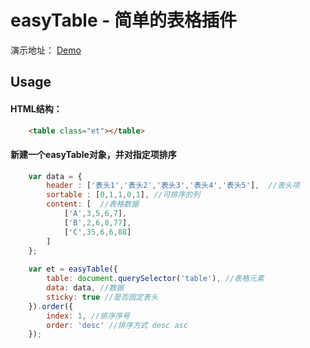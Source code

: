 # easyTable - 简单的表格插件



演示地址：
[Demo](http://geeku.work/ife/S3/Task%2038/)


## Usage

#### HTML结构：
```html
    <table class="et"></table>
```

#### 新建一个easyTable对象，并对指定项排序
```javascript
    var data = {
        header : ['表头1','表头2','表头3','表头4','表头5'],  //表头项
        sortable : [0,1,1,0,1], //可排序的列
        content: [  //表格数据
            ['A',3,5,6,7],
            ['B',2,6,8,77],
            ['C',35,6,6,88]
        ]
    };
    
    var et = easyTable({
        table: document.querySelector('table'), //表格元素
        data: data, //数据
        sticky: true //是否固定表头
    }).order({
        index: 1, //排序序号
        order: 'desc' //排序方式 desc asc
    });
   
```
